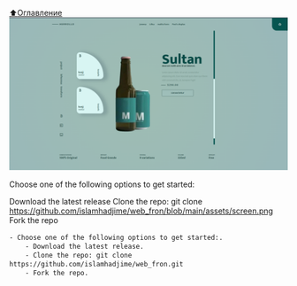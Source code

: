 
[:arrow_up:Оглавление](#HTML\CSS)
![Alt-текст](https://github.com/islamhadjime/web_fron/blob/main/assets/screen.png "Орк")


Choose one of the following options to get started:

Download the latest release
Clone the repo: git clone https://github.com/islamhadjime/web_fron/blob/main/assets/screen.png
Fork the repo


```
- Choose one of the following options to get started:.
    - Download the latest release.
    - Clone the repo: git clone https://github.com/islamhadjime/web_fron.git
    - Fork the repo.

```
